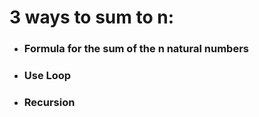<h1>3 ways to sum to n:</h1>
<ul>
  <li>
    <h3>Formula for the sum of the n natural numbers</h3>
  </li>
  <li>
    <h3>Use Loop</h3>
  </li>
  <li>
    <h3>Recursion</h3>
  </li>
</ul>

